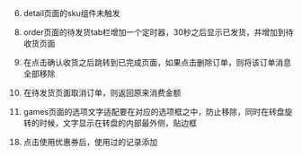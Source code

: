 <!-- 步骤一: 做一个项目你必须考虑的因素

1. 当前小程序需要完善哪些页面

2. 需要调节哪些功能

3. 对界面的美化


步骤二: 做项目过程中需要做的事

1. 把要做的需求整理成一条清晰的路线，写进markdown

2. 把markdown文档喂给ai，让它生成一个基本的框架

3. 模块化实现对应的页面。确定好根页面，在pages.json下注册，才能用。tabbar页面单独注册。

4. 如果多个页面需要用到某个功能，那就封装，复用工具代码

5. 根据需求，在根页面下添加组件内容，处理好之间的父子通信。

6. 完成上面的所有内容之后，说明你的小程序已经开发的差不多了。
接下来就是测试每个重要的功能有没有什么问题，处理大bug，解决小bug。

7. 最后一步，给所有组件的静态资源换成当前准备好的资源。

步骤三：上线微信小程序 -->



<!-- 4. menu页面 搜索功能未触发，最好在输入字数之后能在底部自动联想 -->

<!-- 5. 删掉menu 页面的立即购买按钮，不好看 -->

6. detail页面的sku组件未触发

<!-- 7. 在点击砍价bargain之后，点击立即购买，如果余额不足的话弹出提示框余额不足，然后跳转回detail页面 -->

8. order页面的待发货tab栏增加一个定时器，30秒之后显示已发货，并增加到待收货页面

9. 在点击确认收货之后跳转到已完成页面，如果点击删除订单，则将该订单消息全部移除

10. 在待发货页面取消订单，则返回原来消费金额

11. games页面的选项文字适配要在对应的选项框之中，防止移除，同时在转盘旋转的时候，文字显示在转盘的内部最外侧，贴边框

<!-- 16. games的ui还是得美化一点，加个简约的黑色背景，要酷 -->

<!-- 12. 点击游戏规则，弹窗显示。  -->

<!-- 13. 中奖记录最多显示10条 -->

<!-- 14. 首页可以增加一点内容。增加了一个搜索栏 -->

<!-- 15. 在user个人信息卡片，可以再美化一下，加点内容 ，增加了一个电话号码 -->

<!-- 16. 整体界面选择偏黑色系，酷炫风格 -->

<!-- 17. 完善收货地址，客服中心，设置界面, -->

18. 点击使用优惠券后，使用过的记录添加

